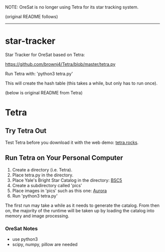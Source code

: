 NOTE: OreSat is no longer using Tetra for its star tracking system.

(original README follows)

------------

# star-tracker

Star Tracker for OreSat based on Tetra:

https://github.com/brownj4/Tetra/blob/master/tetra.py

Run Tetra with: 'python3 tetra.py'

This will create the hash table (this takes a while, but only has to run once).

(below is original README from Tetra)

# Tetra

## Try Tetra Out
Test Tetra before you download it with the web demo: <a href="http://tetra.rocks" target="_blank">tetra.rocks</a>.

## Run Tetra on Your Personal Computer

1. Create a directory (i.e. Tetra).
2. Place tetra.py in the directory.
3. Place Yale's Bright Star Catalog in the directory: <a href="http://tdc-www.harvard.edu/catalogs/BSC5" target="_blank">BSC5</a>
4. Create a subdirectory called 'pics'
5. Place images in 'pics' such as this one: <a href="http://i.imgur.com/7qPnoi1.jpg" target="_blank">Aurora</a>
6. Run 'python3 tetra.py'

The first run may take a while as it needs to generate the catalog.  From then on, the majority of the runtime will be taken up by loading the catalog into memory and image processing.

### OreSat Notes
- use python3
- scipy, numpy, pillow are needed
